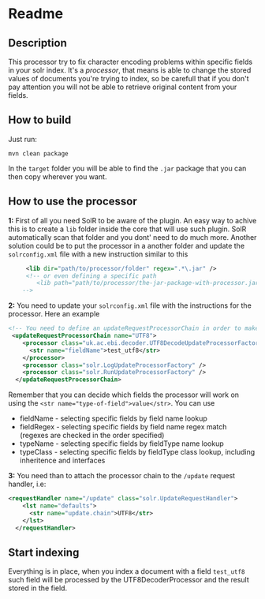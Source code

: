 # Readme

## Description
This processor try to fix character encoding problems within specific fields in your solr index.
It's a *processor*, that means is able to change the stored values of documents you're trying to index, so be carefull that if you don't pay attention 
you will not be able to retrieve original content from your fields.

## How to build
Just run:
```
mvn clean package
```
In the `target` folder you will be able to find the `.jar` package that you can then copy wherever you want. 

## How to use the processor

**1:** First of all you need SolR to be aware of the plugin. An easy way to achive this is to create a `lib` folder inside the core that will use such plugin. SolR automatically scan that folder and you dont' need to do much more. Another solution could be to put the processor in a another folder and update the `solrconfig.xml` file with a new instruction similar to this  
```xml
	 <lib dir="path/to/processor/folder" regex=".*\.jar" />
	 <!-- or even defining a specific path
 		<lib path="path/to/processor/the-jar-package-with-processor.jar" />
 	-->
 ```
**2:** You need to update your `solrconfig.xml` file with the instructions for the processor. Here an example
```xml
<!-- You need to define an updateRequestProcessorChain in order to make this work -->
 <updateRequestProcessorChain name="UTF8">
    <processor class="uk.ac.ebi.decoder.UTF8DecodeUpdateProcessorFactory">
      <str name="fieldName">test_utf8</str>
    </processor>
    <processor class="solr.LogUpdateProcessorFactory" />
    <processor class="solr.RunUpdateProcessorFactory" />
  </updateRequestProcessorChain>
```
Remember that you can decide which fields the processor will work on using the `<str name="type-of-field">value</str>`. You can use
- fieldName - selecting specific fields by field name lookup
- fieldRegex - selecting specific fields by field name regex match (regexes are checked in the order specified)
- typeName - selecting specific fields by fieldType name lookup
- typeClass - selecting specific fields by fieldType class lookup, including inheritence and interfaces

**3:** You need than to attach the processor chain to the `/update` request handler, i.e:
```xml
<requestHandler name="/update" class="solr.UpdateRequestHandler">
    <lst name="defaults">
      <str name="update.chain">UTF8</str>
    </lst>
  </requestHandler>
```

## Start indexing
Everything is in place, when you index a document with a field `test_utf8` such field will be processed by the UTF8DecoderProcessor and the result stored in the field.
